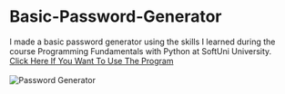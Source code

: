 # Basic-Password-Generator
I  made a basic password generator using the skills I learned during the course Programming Fundamentals with Python at SoftUni University.
<br>
[Click Here If You Want To Use The Program](https://replit.com/@HristianBalevsk/Password-Generator?v=1)
<br>
<br>
![Password Generator](https://user-images.githubusercontent.com/114162692/204087487-446a8472-0bdc-4325-88fd-117ebf8bc9d7.jpg)
